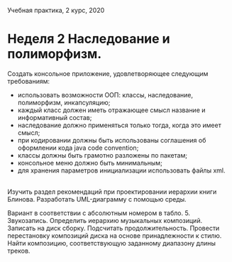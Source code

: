 Учебная практика, 2 курс, 2020

<h1>Неделя 2
Наследование и полиморфизм.</h1>

Создать консольное приложение, удовлетворяющее следующим требованиям:
<ul>
<li>использовать возможности ООП: классы, наследование, полиморфизм, инкапсуляцию;
<li>каждый класс должен иметь отражающее смысл название и информативный состав;
<li>наследование должно применяться только тогда, когда это имеет смысл;
<li>при кодировании должны быть использованы соглашения об оформлении кода java code convention;
<li>классы должны быть грамотно разложены по пакетам;
<li>консольное меню должно быть минимальным;
<li>для хранения параметров инициализации использовать файлы xml.
</ul>
<br>
Изучить раздел рекомендаций при проектировании иерархии книги Блинова.
Разработать UML-диаграмму с помощью среды.

Вариант в соответствии с абсолютным номером в табло.
5. Звукозапись. Определить иерархию музыкальных композиций. Записать на диск сборку. Подсчитать продолжительность. Провести перестановку композиций диска на основе принадлежности к стилю. Найти композицию, соответствующую заданному диапазону длины треков.
